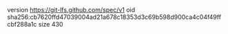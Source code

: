 version https://git-lfs.github.com/spec/v1
oid sha256:cb7620ffd47039004ad21a678c18353d3c69b598d900ca4c04f49ffcbf288a1c
size 430
